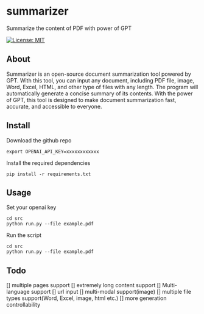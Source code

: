 # summarizer
Summarize the content of PDF with power of GPT


[![License: MIT](https://img.shields.io/badge/License-MIT-yellow.svg)](https://opensource.org/licenses/MIT)  

## About
Summarizer is an open-source document summarization tool powered by GPT. With this tool, you can input any document, including PDF file, image, Word, Excel, HTML, and other type of files with any length. The program will automatically generate a concise summary of its contents. With the power of GPT, this tool is designed to make document summarization fast, accurate, and accessible to everyone. 

## Install
Download the github repo
```shell
export OPENAI_API_KEY=xxxxxxxxxxxx
```

Install the required dependencies
```shell
pip install -r requirements.txt
```

## Usage
Set your openai key
```shell
cd src
python run.py --file example.pdf
```
Run the script
```shell
cd src
python run.py --file example.pdf
```

## Todo
[] multiple pages support
[] extremely long content support
[] Multi-language support
[] url input
[] multi-modal support(image)
[] multiple file types support(Word, Excel, image, html etc.)
[] more generation controllability
